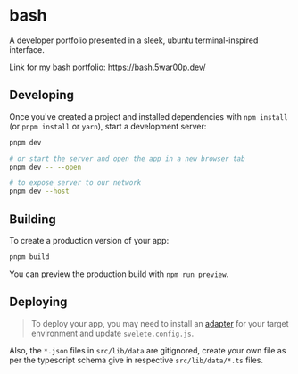 # bash

A developer portfolio presented in a sleek, ubuntu terminal-inspired interface.

Link for my bash portfolio: https://bash.5war00p.dev/

## Developing

Once you've created a project and installed dependencies with `npm install` (or `pnpm install` or `yarn`), start a development server:

```bash
pnpm dev

# or start the server and open the app in a new browser tab
pnpm dev -- --open

# to expose server to our network
pnpm dev --host
```

## Building

To create a production version of your app:

```bash
pnpm build
```

You can preview the production build with `npm run preview`.

## Deploying

> To deploy your app, you may need to install an [adapter](https://kit.svelte.dev/docs/adapters) for your target environment and update `svelete.config.js`.

Also, the `*.json` files in `src/lib/data` are gitignored, create your own file as per the typescript schema give in respective `src/lib/data/*.ts` files.

